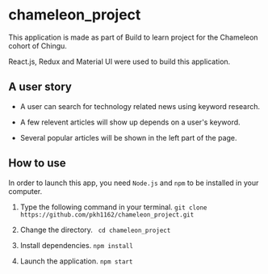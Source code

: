 # chameleon_project
This application is made as part of Build to learn project for the Chameleon cohort of Chingu.

React.js, Redux and Material UI were used to build this application.

## A user story 
- A user can search for technology related news using keyword research. 

- A few relevent articles will show up depends on a user's keyword.

- Several popular articles will be shown in the left part of the page. 

## How to use

In order to launch this app, you need  ```Node.js``` and ```npm``` 
to be installed in your computer.

1. Type the following command in your terminal.
``` git clone https://github.com/pkh1162/chameleon_project.git ```

2. Change the directory.
``` cd chameleon_project```

3. Install dependencies.
``` npm install ```

4. Launch the application.
``` npm start ```

